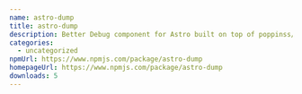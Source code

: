 ```yaml
---
name: astro-dump
title: astro-dump
description: Better Debug component for Astro built on top of poppinss/dumper
categories:
  - uncategorized
npmUrl: https://www.npmjs.com/package/astro-dump
homepageUrl: https://www.npmjs.com/package/astro-dump
downloads: 5
---
```

